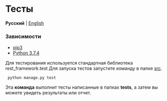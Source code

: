 # Тесты

**Русский** | [English](../en/tests.md)

### Зависимости

* [pip3](https://github.com/pypa/pip)
* [Python 3.7.4](https://www.ics.uci.edu/~pattis/common/handouts/pythoneclipsejava/python.html)

Для тестирования используется стандартная библиотека rest_framework.test Для запуска тестов запустите команду в папке [src](../../src).

     python manage.py test
Эта **команда** выполнит тесты написанные в папках **tests**, а затем вы можете увидеть результаты или отчет.